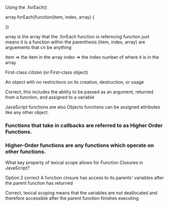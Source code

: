 Using the .forEach()





array.forEach(function(item, index, array) {

})


array is the array that the .forEach function is referncing
function just means it is a function
within the parenthesis (item, index, array) are arguements that cn be anything

item => the item in the array
index => the index number of where it is in the array



First-class citizen (or First-class object)

An object with no restrictions on its creation, destruction, or usage

Correct, this includes the ability to be passed as an argument, returned from a function, and assigned to a variable

JavaScript functions are also Objects
functions can be assigned attributes like any other object.


### Functions that take in callbacks are referred to as Higher Order Functions.
### Higher-Order functions are any functions which operate on other functions.

What key property of lexical scope allows for Function Closures in JavaScript?

 Option 2 correct
A function closure has access to its parents' variables after the parent function has returned

Correct, lexical scoping means that the variables are not deallocated and therefore accessible after the parent function finishes executing